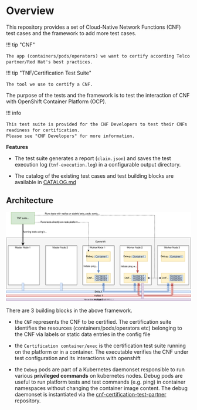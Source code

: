 # Overview

This repository provides a set of Cloud-Native Network Functions (CNF) test cases and the framework to add more test cases.

!!! tip "CNF"

    The app (containers/pods/operators) we want to certify according Telco partner/Red Hat's best practices.

!!! tip "TNF/Certification Test Suite"

    The tool we use to certify a CNF.

The purpose of the tests and the framework is to test the interaction of CNF with OpenShift Container Platform (OCP).  


!!! info

    This test suite is provided for the CNF Developers to test their CNFs readiness for certification.
    Please see "CNF Developers" for more information.


**Features**

* The test suite generates a report (`claim.json`) and saves the test execution log (`tnf-execution.log`) in a configurable output directory.

* The catalog of the existing test cases and test building blocks are available in [CATALOG.md](https://github.com/test-network-function/cnf-certification-test/blob/main/CATALOG.md)


## Architecture

 ![overview](assets/images/overview-new.svg)

There are 3 building blocks in the above framework.

- the `CNF` represents the CNF to be certified. The certification suite identifies the resources (containers/pods/operators etc) belonging to the CNF via labels or static data entries in the config file

- the `Certification container/exec` is the certification test suite running on the platform or in a container. The executable verifies the CNF under test configuration and its interactions with openshift

- the `Debug` pods are part of a Kubernetes daemonset responsible to run various **privileged commands** on kubernetes nodes. Debug pods are useful to run platform tests and test commands (e.g. ping) in container namespaces without changing the container image content. The debug daemonset is instantiated via the [cnf-certification-test-partner](https://github.com/test-network-function/cnf-certification-test-partner) repository.
